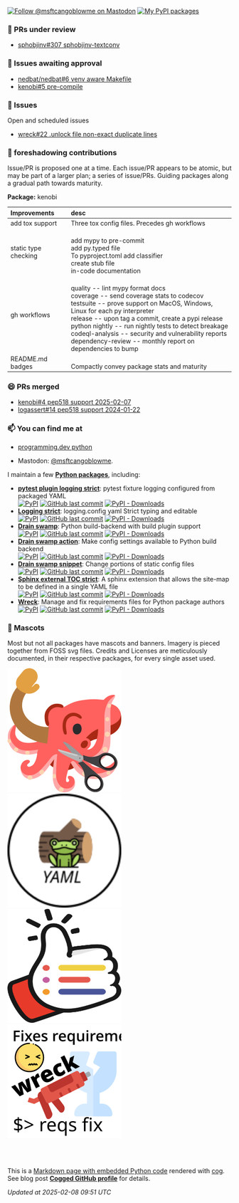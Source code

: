 <!--

You can manually process this file with cog:

    $ . .venv/bin/activate
    $ python -m pip install -r requirements.in
    $ python -m cogapp -rP README.md

or

    $ . .venv/bin/activate
    $ python -m pip install -r requirements.in
    $ make view

Will issue warning message and exit if venv not activated

On GitHub, it's generated by an action:

    https://github.com/msftcangoblowm/msftcangoblowm/blob/master/.github/workflows/build.yml

-->

<!-- [[[cog

    import base64
    import datetime
    import os
    import sys
    import time
    from urllib.parse import quote, urlencode

    import requests

    def requests_get_json(url):
        """Get JSON data from a URL, with retries."""
        headers = {}
        token = None
        if "github.com" in url:
            token = os.environ.get("GITHUB_TOKEN", "")
        if token:
            headers["Authorization"] = f"Bearer {token}"

        for _ in range(3):
            sys.stderr.write(f"Fetching {url}\n")
            resp = requests.get(url, headers=headers)
            if resp.status_code == 200:
                break
            print(f"{resp.status_code} from {url}:", file=sys.stderr)
            print(resp.text, file=sys.stderr)
            time.sleep(1)
        else:
            raise Exception(f"Couldn't get data from {url}")
        return resp.json()

    def rounded_nice(n):
        """Make a good human-readable summary of a number: 1734 -> "1.7k"."""
        n = int(n)
        ndigits = len(str(n))
        if ndigits <= 3:
            return str(n)
        elif 3 < ndigits <= 4:
            return f"{round(n/1000, 1):.1f}k"
        elif 4 < ndigits <= 6:
            return f"{round(n/1000):d}k"
        elif 6 < ndigits <= 7:
            return f"{round(n/1_000_000, 1):.1f}M"
        elif 7 < ndigits <= 9:
            return f"{round(n/1_000_000):d}M"

    def shields_url(
        url=None,
        label=None,
        message=None,
        color=None,
        label_color=None,
        logo=None,
        logo_color=None,
    ):
        """Flexible building of a shields.io URL with optional components."""
        params = {"style": "flat"}
        if url is None:
            url = "".join([
                "/badge/",
                quote(label or ""),
                "-",
                quote(message),
                "-",
                color,
                ])
        else:
            if label:
                params["label"] = label
        url = "https://img.shields.io" + url
        if label_color:
            params["labelColor"] = label_color
        if logo:
            params["logo"] = logo
        if logo_color:
            params["logoColor"] = logo_color
        return url + "?" + urlencode(params)

    def md_image(image_url, text, link, title=None, attrs=None):
        """Build the Markdown for an image.

        image_url: the URL for the image.
        text: used for the alt text and the title if title is missing.
        link: the URL destination when clicking on the image.
        title: the title text to use.
        attrs: HTML attributes (switches to HTML syntax)
        """
        if title is None:
            title = text
        assert "]" not in text
        assert '"' not in title
        if attrs:
            img_attrs = " ".join(f'{k}="{v}"' for k, v in attrs.items())
            return f'[<img src="{image_url}" title="{title}" {img_attrs}/>]({link})'
        else:
            return f'[![{text}]({image_url} "{title}")]({link})'

    def badge(text=None, link=None, title=None, **kwargs):
        """Build the Markdown for a shields.io badge."""
        return md_image(image_url=shields_url(**kwargs), text=text, link=link, title=title)

    def badge_mastodon(server, handle):
        """A badge for a Mastodon account."""
        # https://github.com/badges/shields/issues/4492
        # https://docs.joinmastodon.org/methods/accounts/#lookup
        url = f"https://{server}/api/v1/accounts/lookup?acct={handle}"
        followers = requests_get_json(url)["followers_count"]
        return badge(
            label=f"@{handle}", message=rounded_nice(followers),
            logo="mastodon", color="96a3b0", label_color="450657", logo_color="white",
            text=f"Follow @{handle} on Mastodon", link=f"https://{server}/@{handle}",
        )

    def badge_bluesky(handle):
        """A badge for a Bluesky account."""
        url = f"https://public.api.bsky.app/xrpc/app.bsky.actor.getProfile?actor={handle}"
        followers = requests_get_json(url)["followersCount"]
        return badge(
            label=f"Bluesky", message=rounded_nice(followers),
            logo="icloud", label_color="3686f7", color="96a3b0", logo_color="white",
            text=f"Follow {handle} on Bluesky", link=f"https://bsky.app/profile/{handle}",
        )

    def badge_stackoverflow(userid):
        """A badge for a Stackoverflow account."""
        data = requests_get_json(f"https://api.stackexchange.com/2.3/users/{userid}?order=desc&sort=reputation&site=stackoverflow")["items"][0]
        rep_points = rounded_nice(data["reputation"])
        gold = rounded_nice(data["badge_counts"]["gold"])
        silver = rounded_nice(data["badge_counts"]["silver"])
        bronze = rounded_nice(data["badge_counts"]["bronze"])
        sp = "\N{THIN SPACE}"
        return badge(
            logo="stackoverflow", logo_color=None, label_color="333333", color="e6873e",
            message=(
                f"{rep_points} "
                + f"\N{LARGE YELLOW CIRCLE}{sp}{gold} "
                + f"\N{MEDIUM WHITE CIRCLE}{sp}{silver} "
                + f"\N{LARGE BROWN CIRCLE}{sp}{bronze}"
            ),
            text="Stack Overflow reputation", link=data["link"],
        )

    def data_url(image_file):
        """Read an image file and return a self-contained data URL."""
        assert image_file.endswith((".png", ".jpg"))
        with open(image_file, "rb") as imgf:
            b64 = base64.b64encode(imgf.read()).decode("ascii")
        return f"data:image/png;base64,{b64}"

]]] -->
<!-- [[[end]]] -->

<!--
  ##
  ## BADGES
  ##
  -->

<!-- [[[cog

print(badge_mastodon("mastodon.social", "msftcangoblowme"))
print(badge(
    logo="python", logo_color="FFE873", label_color="306998", message="PyPI", color="4B8BBE",
    text="My PyPI packages", link="https://pypi.org/user/msftcangoblowme",
))
]]] -->
[![Follow @msftcangoblowme on Mastodon](https://img.shields.io/badge/%40msftcangoblowme-0-96a3b0?style=flat&labelColor=450657&logo=mastodon&logoColor=white "Follow @msftcangoblowme on Mastodon")](https://mastodon.social/@msftcangoblowme)
[![My PyPI packages](https://img.shields.io/badge/-PyPI-4B8BBE?style=flat&labelColor=306998&logo=python&logoColor=FFE873 "My PyPI packages")](https://pypi.org/user/msftcangoblowme)
<!-- [[[end]]] -->

### 🤔 PRs under review

- [sphobjinv#307 sphobjinv-textconv](https://github.com/bskinn/sphobjinv/pull/307)

### 🌱 Issues awaiting approval

- [nedbat/nedbat#6 venv aware Makefile](https://github.com/nedbat/nedbat/issues/6)
- [kenobi#5 pre-compile](https://github.com/patx/kenobi/issues/5)

### 👋 Issues

Open and scheduled issues

- [wreck#22 .unlock file non-exact duplicate lines](https://github.com/msftcangoblowm/wreck/issues/22)

### 🔭 foreshadowing contributions

Issue/PR is proposed one at a time. Each issue/PR appears to be atomic, but
may be part of a larger plan; a series of issue/PRs. Guiding packages
along a gradual path towards maturity.

**Package:** kenobi

| Improvements | desc |
| :- | :- |
| add tox support | Three tox config files. Precedes gh workflows |
| static type checking | <br>add mypy to pre-commit<br>add py.typed file<br>To pyproject.toml add classifier<br>create stub file<br>in-code documentation |
| gh workflows | <br>quality -- lint mypy format docs<br>coverage -- send coverage stats to codecov<br>testsuite -- prove support on MacOS, Windows, Linux for each py interpreter<br>release -- upon tag a commit, create a pypi release<br>python nightly -- run nightly tests to detect breakage<br>codeql-analysis -- security and vulnerability reports<br>dependency-review -- monthly report on dependencies to bump |
| README.md badges | <br>Compactly convey package stats and maturity |

### 😄 PRs merged

- [kenobi#4 pep518 support 2025-02-07](https://github.com/patx/kenobi/pull/4)
- [logassert#14 pep518 support 2024-01-22](https://github.com/facundobatista/logassert/pull/14)

### 📫 You can find me at

- [programming.dev python](https://programming.dev/c/python)

- Mastodon: [@msftcangoblowme][mastodon].

<!--
  ##
  ## PYPI PACKAGES
  ##
  -->

<!-- [[[cog
    pkgs = [
        # (pypi name, human name, github repo, (mastserver, masthandle)),
        ("pytest-logging-strict", "pytest plugin logging strict", "msftcangoblowm/pytest-logging-strict"),
        ("logging-strict", "Logging strict", "msftcangoblowm/logging-strict"),
        ("drain-swamp", "Drain swamp", "msftcangoblowm/drain-swamp"),
        ("drain-swamp-action", "Drain swamp action", "msftcangoblowm/drain-swamp-action"),
        ("drain-swamp-snippet", "Drain swamp snippet", "msftcangoblowm/drain-swamp-snippet"),
        ("sphinx-external-toc-strict", "Sphinx external TOC strict", "msftcangoblowm/sphinx-external-toc-strict"),
        ("wreck", "Wreck", "msftcangoblowm/wreck"),
    ]

    def write_package(pkg, human, repo, mastinfo=None):
        description = requests_get_json(f"https://api.github.com/repos/{repo}")["description"]
        main_line = f"[**{human}**](https://github.com/{repo}): {description}"
        pypi_badge = badge(
            url=f"/pypi/v/{pkg}?style=flat",
            text="PyPI",
            link=f"https://pypi.org/project/{pkg}",
            title=f"The {pkg} PyPI page",
        )
        github_badge = badge(
            url=f"/github/last-commit/{repo}?logo=github&style=flat",
            text="GitHub last commit",
            link=f"https://github.com/{repo}/commits",
            title=f"Recent {human.lower()} commits",
        )
        pypi_downloads_badge = badge(
            url=f"/pypi/dm/{pkg}?style=flat",
            text="PyPI - Downloads",
            link=f"https://pypistats.org/packages/{pkg}",
            title=f"Download stats for {pkg}",
        )
        print(f"- {main_line}<br/>")
        print(f"  {pypi_badge} {github_badge} {pypi_downloads_badge}")
        if mastinfo is not None:
            print(f"  {badge_mastodon(*mastinfo)}")
]]] -->
<!-- [[[end]]] -->

I maintain a few [**Python packages**][my_pypi], including:

<!-- [[[cog
    for args in pkgs:
        write_package(*args)
]]] -->
- [**pytest plugin logging strict**](https://github.com/msftcangoblowm/pytest-logging-strict): pytest fixture logging configured from packaged YAML<br/>
  [![PyPI](https://img.shields.io/pypi/v/pytest-logging-strict?style=flat?style=flat "The pytest-logging-strict PyPI page")](https://pypi.org/project/pytest-logging-strict) [![GitHub last commit](https://img.shields.io/github/last-commit/msftcangoblowm/pytest-logging-strict?logo=github&style=flat?style=flat "Recent pytest plugin logging strict commits")](https://github.com/msftcangoblowm/pytest-logging-strict/commits) [![PyPI - Downloads](https://img.shields.io/pypi/dm/pytest-logging-strict?style=flat?style=flat "Download stats for pytest-logging-strict")](https://pypistats.org/packages/pytest-logging-strict)
- [**Logging strict**](https://github.com/msftcangoblowm/logging-strict): logging.config yaml Strict typing and editable<br/>
  [![PyPI](https://img.shields.io/pypi/v/logging-strict?style=flat?style=flat "The logging-strict PyPI page")](https://pypi.org/project/logging-strict) [![GitHub last commit](https://img.shields.io/github/last-commit/msftcangoblowm/logging-strict?logo=github&style=flat?style=flat "Recent logging strict commits")](https://github.com/msftcangoblowm/logging-strict/commits) [![PyPI - Downloads](https://img.shields.io/pypi/dm/logging-strict?style=flat?style=flat "Download stats for logging-strict")](https://pypistats.org/packages/logging-strict)
- [**Drain swamp**](https://github.com/msftcangoblowm/drain-swamp): Python build-backend with build plugin support<br/>
  [![PyPI](https://img.shields.io/pypi/v/drain-swamp?style=flat?style=flat "The drain-swamp PyPI page")](https://pypi.org/project/drain-swamp) [![GitHub last commit](https://img.shields.io/github/last-commit/msftcangoblowm/drain-swamp?logo=github&style=flat?style=flat "Recent drain swamp commits")](https://github.com/msftcangoblowm/drain-swamp/commits) [![PyPI - Downloads](https://img.shields.io/pypi/dm/drain-swamp?style=flat?style=flat "Download stats for drain-swamp")](https://pypistats.org/packages/drain-swamp)
- [**Drain swamp action**](https://github.com/msftcangoblowm/drain-swamp-action): Make config settings available to Python build backend<br/>
  [![PyPI](https://img.shields.io/pypi/v/drain-swamp-action?style=flat?style=flat "The drain-swamp-action PyPI page")](https://pypi.org/project/drain-swamp-action) [![GitHub last commit](https://img.shields.io/github/last-commit/msftcangoblowm/drain-swamp-action?logo=github&style=flat?style=flat "Recent drain swamp action commits")](https://github.com/msftcangoblowm/drain-swamp-action/commits) [![PyPI - Downloads](https://img.shields.io/pypi/dm/drain-swamp-action?style=flat?style=flat "Download stats for drain-swamp-action")](https://pypistats.org/packages/drain-swamp-action)
- [**Drain swamp snippet**](https://github.com/msftcangoblowm/drain-swamp-snippet): Change portions of static config files<br/>
  [![PyPI](https://img.shields.io/pypi/v/drain-swamp-snippet?style=flat?style=flat "The drain-swamp-snippet PyPI page")](https://pypi.org/project/drain-swamp-snippet) [![GitHub last commit](https://img.shields.io/github/last-commit/msftcangoblowm/drain-swamp-snippet?logo=github&style=flat?style=flat "Recent drain swamp snippet commits")](https://github.com/msftcangoblowm/drain-swamp-snippet/commits) [![PyPI - Downloads](https://img.shields.io/pypi/dm/drain-swamp-snippet?style=flat?style=flat "Download stats for drain-swamp-snippet")](https://pypistats.org/packages/drain-swamp-snippet)
- [**Sphinx external TOC strict**](https://github.com/msftcangoblowm/sphinx-external-toc-strict): A sphinx extension that allows the site-map to be defined in a single YAML file<br/>
  [![PyPI](https://img.shields.io/pypi/v/sphinx-external-toc-strict?style=flat?style=flat "The sphinx-external-toc-strict PyPI page")](https://pypi.org/project/sphinx-external-toc-strict) [![GitHub last commit](https://img.shields.io/github/last-commit/msftcangoblowm/sphinx-external-toc-strict?logo=github&style=flat?style=flat "Recent sphinx external toc strict commits")](https://github.com/msftcangoblowm/sphinx-external-toc-strict/commits) [![PyPI - Downloads](https://img.shields.io/pypi/dm/sphinx-external-toc-strict?style=flat?style=flat "Download stats for sphinx-external-toc-strict")](https://pypistats.org/packages/sphinx-external-toc-strict)
- [**Wreck**](https://github.com/msftcangoblowm/wreck): Manage and fix requirements files for Python package authors<br/>
  [![PyPI](https://img.shields.io/pypi/v/wreck?style=flat?style=flat "The wreck PyPI page")](https://pypi.org/project/wreck) [![GitHub last commit](https://img.shields.io/github/last-commit/msftcangoblowm/wreck?logo=github&style=flat?style=flat "Recent wreck commits")](https://github.com/msftcangoblowm/wreck/commits) [![PyPI - Downloads](https://img.shields.io/pypi/dm/wreck?style=flat?style=flat "Download stats for wreck")](https://pypistats.org/packages/wreck)
<!-- [[[end]]] -->

<!--

Package imagery

  -->

### :see_no_evil: Mascots

Most but not all packages have mascots and banners. Imagery is pieced together
from FOSS svg files. Credits and Licenses are meticulously documented,
in their respective packages, for every single asset used.

<!-- [[[cog
mascots = [
    (
        "https://raw.githubusercontent.com/msftcangoblowm/drain-swamp-snippet/refs/heads/master/docs/_static/snip-logo.png",
        "drain-swamp-snippet mascot",
        "https://msftcangoblowm.github.io/drain-swamp-snippet/",
        "Drain swamp snippet mascot",
        {"width": "256px", "height": "279px"},
    ),
    (
        "https://raw.githubusercontent.com/msftcangoblowm/logging-strict/refs/heads/master/docs/_static/logging-strict-logo.svg",
        "logging-strict mascot",
        "https://logging-strict.readthedocs.io/en/stable",
        "Logging strict mascot",
        {"width": "256px", "height": "256px"},
    ),
    (
        "https://raw.githubusercontent.com/msftcangoblowm/sphinx-external-toc-strict/refs/heads/main/docs/_static/sphinx-external-toc-strict-logo.svg",
        "sphinx-external-toc-strict mascot",
        "https://sphinx-external-toc-strict.readthedocs.io/en/stable",
        "Sphinx external TOC strict mascot",
        {"width": "256px", "height": "256px"},
    ),
    (
        "https://raw.githubusercontent.com/msftcangoblowm/wreck/refs/heads/master/docs/_static/wreck-logo-1.svg",
        "wreck mascot",
        "https://wreck.readthedocs.io/en/stable",
        "Wreck mascot",
        {"width": "256px", "height": "256px"},
    ),
    
]
for t_mascot in mascots:
    image_url, text, link, title, attrs = t_mascot
    mascot_image = md_image(image_url, text, link, title=title, attrs=attrs)
    print(f"  {mascot_image}<br>")
]]] -->
[<img src="https://raw.githubusercontent.com/msftcangoblowm/drain-swamp-snippet/refs/heads/master/docs/_static/snip-logo.png" title="Drain swamp snippet mascot" width="256px" height="279px"/>](https://msftcangoblowm.github.io/drain-swamp-snippet/)<br>
[<img src="https://raw.githubusercontent.com/msftcangoblowm/logging-strict/refs/heads/master/docs/_static/logging-strict-logo.svg" title="Logging strict mascot" width="256px" height="256px"/>](https://logging-strict.readthedocs.io/en/stable)<br>
[<img src="https://raw.githubusercontent.com/msftcangoblowm/sphinx-external-toc-strict/refs/heads/main/docs/_static/sphinx-external-toc-strict-logo.svg" title="Sphinx external TOC strict mascot" width="256px" height="256px"/>](https://sphinx-external-toc-strict.readthedocs.io/en/stable)<br>
[<img src="https://raw.githubusercontent.com/msftcangoblowm/wreck/refs/heads/master/docs/_static/wreck-logo-1.svg" title="Wreck mascot" width="256px" height="256px"/>](https://wreck.readthedocs.io/en/stable)<br>
<!-- [[[end]]] -->

<!--
  ##
  ## FOOTER
  ##
  -->

<br/>
<br/>

This is a [Markdown page with embedded Python code][readme.md] rendered with [cog][cog].
See blog post **[Cogged GitHub profile][blog_post]** for details.

<!-- [[[cog
    print(f"*Updated at {datetime.datetime.now():%Y-%m-%d %H:%M} UTC*")
]]] -->
*Updated at 2025-02-08 09:51 UTC*
<!-- [[[end]]] -->

[mastodon]: https://mastodon.social/@msftcangoblowme
[my_pypi]: https://pypi.org/user/msftcangoblowme "The list of all my packages on PyPI"
[cog]: https://github.com/nedbat/cog "The cog repo on GitHub"
[readme.md]: https://github.com/nedbat/nedbat/blob/main/README.md?plain=1 "The raw source for this GitHub profile"
[blog_post]: https://nedbatchelder.com/blog/202409/cogged_github_profile.html "Discussion of how this page is constructed"
